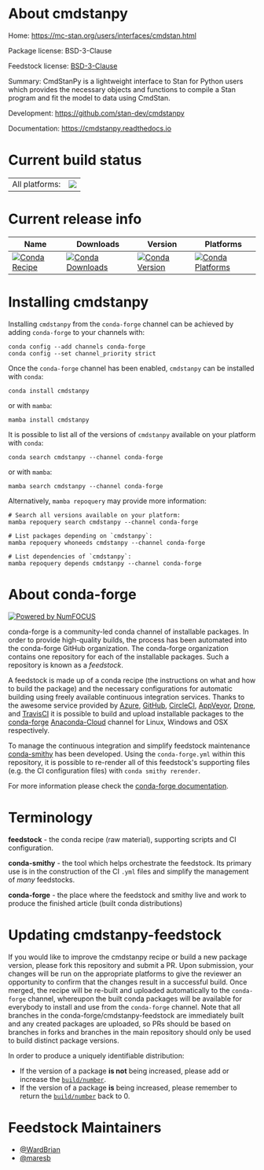 About cmdstanpy
===============

Home: https://mc-stan.org/users/interfaces/cmdstan.html

Package license: BSD-3-Clause

Feedstock license: [BSD-3-Clause](https://github.com/conda-forge/cmdstanpy-feedstock/blob/main/LICENSE.txt)

Summary: CmdStanPy is a lightweight interface to Stan for Python users which
provides the necessary objects and functions to compile a Stan program
and fit the model to data using CmdStan.


Development: https://github.com/stan-dev/cmdstanpy

Documentation: https://cmdstanpy.readthedocs.io

Current build status
====================


<table><tr><td>All platforms:</td>
    <td>
      <a href="https://dev.azure.com/conda-forge/feedstock-builds/_build/latest?definitionId=12498&branchName=main">
        <img src="https://dev.azure.com/conda-forge/feedstock-builds/_apis/build/status/cmdstanpy-feedstock?branchName=main">
      </a>
    </td>
  </tr>
</table>

Current release info
====================

| Name | Downloads | Version | Platforms |
| --- | --- | --- | --- |
| [![Conda Recipe](https://img.shields.io/badge/recipe-cmdstanpy-green.svg)](https://anaconda.org/conda-forge/cmdstanpy) | [![Conda Downloads](https://img.shields.io/conda/dn/conda-forge/cmdstanpy.svg)](https://anaconda.org/conda-forge/cmdstanpy) | [![Conda Version](https://img.shields.io/conda/vn/conda-forge/cmdstanpy.svg)](https://anaconda.org/conda-forge/cmdstanpy) | [![Conda Platforms](https://img.shields.io/conda/pn/conda-forge/cmdstanpy.svg)](https://anaconda.org/conda-forge/cmdstanpy) |

Installing cmdstanpy
====================

Installing `cmdstanpy` from the `conda-forge` channel can be achieved by adding `conda-forge` to your channels with:

```
conda config --add channels conda-forge
conda config --set channel_priority strict
```

Once the `conda-forge` channel has been enabled, `cmdstanpy` can be installed with `conda`:

```
conda install cmdstanpy
```

or with `mamba`:

```
mamba install cmdstanpy
```

It is possible to list all of the versions of `cmdstanpy` available on your platform with `conda`:

```
conda search cmdstanpy --channel conda-forge
```

or with `mamba`:

```
mamba search cmdstanpy --channel conda-forge
```

Alternatively, `mamba repoquery` may provide more information:

```
# Search all versions available on your platform:
mamba repoquery search cmdstanpy --channel conda-forge

# List packages depending on `cmdstanpy`:
mamba repoquery whoneeds cmdstanpy --channel conda-forge

# List dependencies of `cmdstanpy`:
mamba repoquery depends cmdstanpy --channel conda-forge
```


About conda-forge
=================

[![Powered by
NumFOCUS](https://img.shields.io/badge/powered%20by-NumFOCUS-orange.svg?style=flat&colorA=E1523D&colorB=007D8A)](https://numfocus.org)

conda-forge is a community-led conda channel of installable packages.
In order to provide high-quality builds, the process has been automated into the
conda-forge GitHub organization. The conda-forge organization contains one repository
for each of the installable packages. Such a repository is known as a *feedstock*.

A feedstock is made up of a conda recipe (the instructions on what and how to build
the package) and the necessary configurations for automatic building using freely
available continuous integration services. Thanks to the awesome service provided by
[Azure](https://azure.microsoft.com/en-us/services/devops/), [GitHub](https://github.com/),
[CircleCI](https://circleci.com/), [AppVeyor](https://www.appveyor.com/),
[Drone](https://cloud.drone.io/welcome), and [TravisCI](https://travis-ci.com/)
it is possible to build and upload installable packages to the
[conda-forge](https://anaconda.org/conda-forge) [Anaconda-Cloud](https://anaconda.org/)
channel for Linux, Windows and OSX respectively.

To manage the continuous integration and simplify feedstock maintenance
[conda-smithy](https://github.com/conda-forge/conda-smithy) has been developed.
Using the ``conda-forge.yml`` within this repository, it is possible to re-render all of
this feedstock's supporting files (e.g. the CI configuration files) with ``conda smithy rerender``.

For more information please check the [conda-forge documentation](https://conda-forge.org/docs/).

Terminology
===========

**feedstock** - the conda recipe (raw material), supporting scripts and CI configuration.

**conda-smithy** - the tool which helps orchestrate the feedstock.
                   Its primary use is in the construction of the CI ``.yml`` files
                   and simplify the management of *many* feedstocks.

**conda-forge** - the place where the feedstock and smithy live and work to
                  produce the finished article (built conda distributions)


Updating cmdstanpy-feedstock
============================

If you would like to improve the cmdstanpy recipe or build a new
package version, please fork this repository and submit a PR. Upon submission,
your changes will be run on the appropriate platforms to give the reviewer an
opportunity to confirm that the changes result in a successful build. Once
merged, the recipe will be re-built and uploaded automatically to the
`conda-forge` channel, whereupon the built conda packages will be available for
everybody to install and use from the `conda-forge` channel.
Note that all branches in the conda-forge/cmdstanpy-feedstock are
immediately built and any created packages are uploaded, so PRs should be based
on branches in forks and branches in the main repository should only be used to
build distinct package versions.

In order to produce a uniquely identifiable distribution:
 * If the version of a package **is not** being increased, please add or increase
   the [``build/number``](https://docs.conda.io/projects/conda-build/en/latest/resources/define-metadata.html#build-number-and-string).
 * If the version of a package **is** being increased, please remember to return
   the [``build/number``](https://docs.conda.io/projects/conda-build/en/latest/resources/define-metadata.html#build-number-and-string)
   back to 0.

Feedstock Maintainers
=====================

* [@WardBrian](https://github.com/WardBrian/)
* [@maresb](https://github.com/maresb/)

